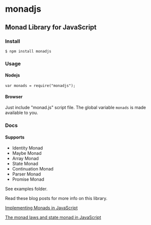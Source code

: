 # monadjs

## Monad Library for JavaScript

### Install
    $ npm install monadjs

### Usage
#### Nodejs
    var monads = require("monadjs");
#### Browser
Just include "monad.js" script file. The global variable `monads` is made available to you.

### Docs

#### Supports  
* Identity Monad
* Maybe Monad
* Array Monad
* State Monad
* Continuation Monad
* Parser Monad
* Promise Monad

See examples folder.

Read these blog posts for more info on this library.

[Implementing Monads in JavaScript](http://functionaljavascript.blogspot.in/2013/03/implementing-monads-in-javascript.html)

[The monad laws and state monad in JavaScript](http://functionaljavascript.blogspot.in/2013/04/the-monad-laws-and-state-monad-in.html)


